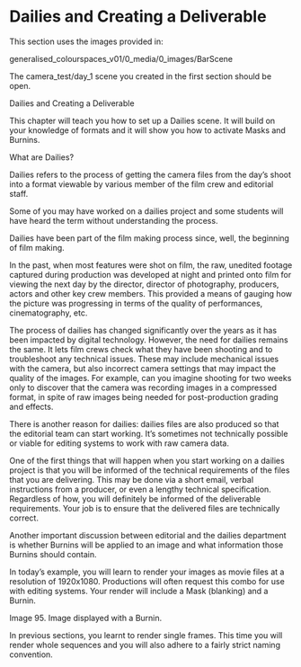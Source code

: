 # Dailies and Creating a Deliverable

This section uses the images provided in:

generalised\_colourspaces\_v01/0\_media/0\_images/BarScene

The camera\_test/day\_1 scene you created in the first section should be open.

Dailies and Creating a Deliverable

This chapter will teach you how to set up a Dailies scene. It will build on your knowledge of formats and it will show you how to activate Masks and Burnins.

What are Dailies?

Dailies refers to the process of getting the camera files from the day’s shoot into a format viewable by various member of the film crew and editorial staff.

Some of you may have worked on a dailies project and some students will have heard the term without understanding the process.

Dailies have been part of the film making process since, well, the beginning of film making.

In the past, when most features were shot on film, the raw, unedited footage captured during production was developed at night and printed onto film for viewing the next day by the director, director of photography, producers, actors and other key crew members. This provided a means of gauging how the picture was progressing in terms of the quality of performances, cinematography, etc.

The process of dailies has changed significantly over the years as it has been impacted by digital technology. However, the need for dailies remains the same. It lets film crews check what they have been shooting and to troubleshoot any technical issues. These may include mechanical issues with the camera, but also incorrect camera settings that may impact the quality of the images. For example, can you imagine shooting for two weeks only to discover that the camera was recording images in a compressed format, in spite of raw images being needed for post-production grading and effects.

There is another reason for dailies: dailies files are also produced so that the editorial team can start working. It’s sometimes not technically possible or viable for editing systems to work with raw camera data.

One of the first things that will happen when you start working on a dailies project is that you will be informed of the technical requirements of the files that you are delivering. This may be done via a short email, verbal instructions from a producer, or even a lengthy technical specification. Regardless of how, you will definitely be informed of the deliverable requirements. Your job is to ensure that the delivered files are technically correct.

Another important discussion between editorial and the dailies department is whether Burnins will be applied to an image and what information those Burnins should contain.

In today’s example, you will learn to render your images as movie files at a resolution of 1920x1080. Productions will often request this combo for use with editing systems. Your render will include a Mask \(blanking\) and a Burnin.

Image 95. Image displayed with a Burnin.

In previous sections, you learnt to render single frames. This time you will render whole sequences and you will also adhere to a fairly strict naming convention.

